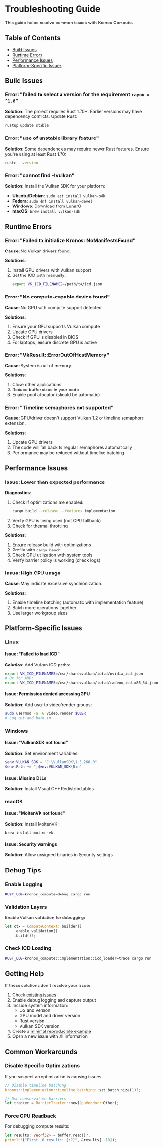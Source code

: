 # Troubleshooting Guide

This guide helps resolve common issues with Kronos Compute.

## Table of Contents
- [Build Issues](#build-issues)
- [Runtime Errors](#runtime-errors)
- [Performance Issues](#performance-issues)
- [Platform-Specific Issues](#platform-specific-issues)

## Build Issues

### Error: "failed to select a version for the requirement `rayon = ^1.8`"
**Solution**: The project requires Rust 1.70+. Earlier versions may have dependency conflicts. Update Rust:
```bash
rustup update stable
```

### Error: "use of unstable library feature"
**Solution**: Some dependencies may require newer Rust features. Ensure you're using at least Rust 1.70:
```bash
rustc --version
```

### Error: "cannot find -lvulkan"
**Solution**: Install the Vulkan SDK for your platform:
- **Ubuntu/Debian**: `sudo apt install vulkan-sdk`
- **Fedora**: `sudo dnf install vulkan-devel`
- **Windows**: Download from [LunarG](https://vulkan.lunarg.com/sdk/home)
- **macOS**: `brew install vulkan-sdk`

## Runtime Errors

### Error: "Failed to initialize Kronos: NoManifestsFound"
**Cause**: No Vulkan drivers found.

**Solutions**:
1. Install GPU drivers with Vulkan support
2. Set the ICD path manually:
   ```bash
   export VK_ICD_FILENAMES=/path/to/icd.json
   ```

### Error: "No compute-capable device found"
**Cause**: No GPU with compute support detected.

**Solutions**:
1. Ensure your GPU supports Vulkan compute
2. Update GPU drivers
3. Check if GPU is disabled in BIOS
4. For laptops, ensure discrete GPU is active

### Error: "VkResult::ErrorOutOfHostMemory"
**Cause**: System is out of memory.

**Solutions**:
1. Close other applications
2. Reduce buffer sizes in your code
3. Enable pool allocator (should be automatic)

### Error: "Timeline semaphores not supported"
**Cause**: GPU/driver doesn't support Vulkan 1.2 or timeline semaphore extension.

**Solutions**:
1. Update GPU drivers
2. The code will fall back to regular semaphores automatically
3. Performance may be reduced without timeline batching

## Performance Issues

### Issue: Lower than expected performance
**Diagnostics**:
1. Check if optimizations are enabled:
   ```bash
   cargo build --release --features implementation
   ```
2. Verify GPU is being used (not CPU fallback)
3. Check for thermal throttling

**Solutions**:
1. Ensure release build with optimizations
2. Profile with `cargo bench`
3. Check GPU utilization with system tools
4. Verify barrier policy is working (check logs)

### Issue: High CPU usage
**Cause**: May indicate excessive synchronization.

**Solutions**:
1. Enable timeline batching (automatic with implementation feature)
2. Batch more operations together
3. Use larger workgroup sizes

## Platform-Specific Issues

### Linux

#### Issue: "Failed to load ICD"
**Solution**: Add Vulkan ICD paths:
```bash
export VK_ICD_FILENAMES=/usr/share/vulkan/icd.d/nvidia_icd.json
# Or for AMD:
export VK_ICD_FILENAMES=/usr/share/vulkan/icd.d/radeon_icd.x86_64.json
```

#### Issue: Permission denied accessing GPU
**Solution**: Add user to video/render groups:
```bash
sudo usermod -a -G video,render $USER
# Log out and back in
```

### Windows

#### Issue: "VulkanSDK not found"
**Solution**: Set environment variables:
```powershell
$env:VULKAN_SDK = "C:\VulkanSDK\1.3.268.0"
$env:Path += ";$env:VULKAN_SDK\Bin"
```

#### Issue: Missing DLLs
**Solution**: Install Visual C++ Redistributables

### macOS

#### Issue: "MoltenVK not found"
**Solution**: Install MoltenVK:
```bash
brew install molten-vk
```

#### Issue: Security warnings
**Solution**: Allow unsigned binaries in Security settings

## Debug Tips

### Enable Logging
```bash
RUST_LOG=kronos_compute=debug cargo run
```

### Validation Layers
Enable Vulkan validation for debugging:
```rust
let ctx = ComputeContext::builder()
    .enable_validation()
    .build()?;
```

### Check ICD Loading
```bash
RUST_LOG=kronos_compute::implementation::icd_loader=trace cargo run
```

## Getting Help

If these solutions don't resolve your issue:

1. Check [existing issues](https://github.com/LynnColeArt/kronos-compute/issues)
2. Enable debug logging and capture output
3. Include system information:
   - OS and version
   - GPU model and driver version
   - Rust version
   - Vulkan SDK version
4. Create a [minimal reproducible example](https://stackoverflow.com/help/minimal-reproducible-example)
5. Open a new issue with all information

## Common Workarounds

### Disable Specific Optimizations
If you suspect an optimization is causing issues:

```rust
// Disable timeline batching
kronos::implementation::timeline_batching::set_batch_size(1)?;

// Use conservative barriers
let tracker = BarrierTracker::new(GpuVendor::Other);
```

### Force CPU Readback
For debugging compute results:
```rust
let results: Vec<f32> = buffer.read()?;
println!("First 10 results: {:?}", &results[..10]);
```
